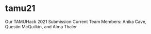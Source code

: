 # tamu21
Our TAMUHack 2021 Submission
Current Team Members: Anika Cave, Questin McQuilkin,  and Alma Thaler
